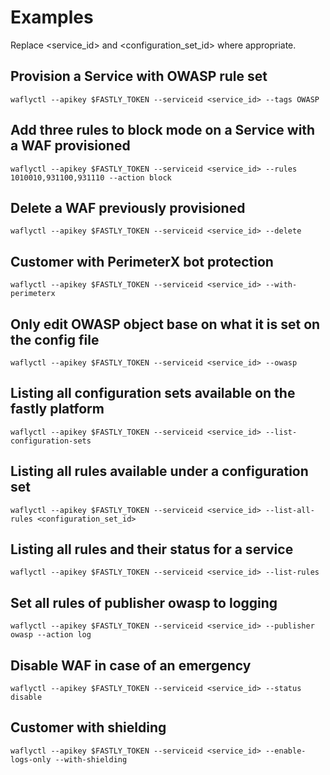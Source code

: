 # Examples

Replace <service_id> and <configuration_set_id> where appropriate.

## Provision a Service with OWASP rule set

`waflyctl --apikey $FASTLY_TOKEN --serviceid <service_id> --tags OWASP`

## Add three rules to block mode on a Service with a WAF provisioned

`waflyctl --apikey $FASTLY_TOKEN --serviceid <service_id> --rules 1010010,931100,931110 --action block`

## Delete a WAF previously provisioned

`waflyctl --apikey $FASTLY_TOKEN --serviceid <service_id> --delete`

## Customer with PerimeterX bot protection

`waflyctl --apikey $FASTLY_TOKEN --serviceid <service_id> --with-perimeterx`

## Only edit OWASP object base on what it is set on the config file

`waflyctl --apikey $FASTLY_TOKEN --serviceid <service_id> --owasp`

## Listing all configuration sets available on the fastly platform

`waflyctl --apikey $FASTLY_TOKEN --serviceid <service_id> --list-configuration-sets`

## Listing all rules available under a configuration set

`waflyctl --apikey $FASTLY_TOKEN --serviceid <service_id> --list-all-rules <configuration_set_id>`

## Listing all rules and their status for a service

`waflyctl --apikey $FASTLY_TOKEN --serviceid <service_id> --list-rules`

## Set all rules of publisher owasp to logging

`waflyctl --apikey $FASTLY_TOKEN --serviceid <service_id> --publisher owasp --action log`

## Disable WAF in case of an emergency

`waflyctl --apikey $FASTLY_TOKEN --serviceid <service_id> --status disable`

## Customer with shielding

`waflyctl --apikey $FASTLY_TOKEN --serviceid <service_id> --enable-logs-only --with-shielding`
